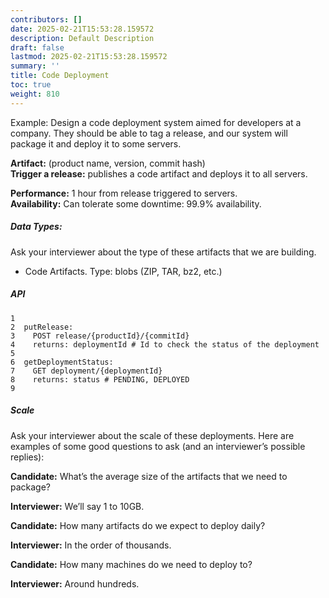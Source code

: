 ```yaml
---
contributors: []
date: 2025-02-21T15:53:28.159572
description: Default Description
draft: false
lastmod: 2025-02-21T15:53:28.159572
summary: ''
title: Code Deployment
toc: true
weight: 810
---
```


Example: Design a code deployment system aimed for developers at a company. They should be able to tag a release, and our system will package it and deploy it to some servers.

**Artifact:** (product name, version, commit hash)  
**Trigger a release:** publishes a code artifact and deploys it to all servers.

**Performance:** 1 hour from release triggered to servers.  
**Availability:** Can tolerate some downtime: 99.9% availability.

##### Data Types:

Ask your interviewer about the type of these artifacts that we are building.

* Code Artifacts. Type: blobs (ZIP, TAR, bz2, etc.)

##### API

````
1
2  putRelease:
3    POST release/{productId}/{commitId}
4    returns: deploymentId # Id to check the status of the deployment
5
6  getDeploymentStatus:
7    GET deployment/{deploymentId}
8    returns: status # PENDING, DEPLOYED
9
````

##### Scale

Ask your interviewer about the scale of these deployments. Here are examples of some good questions to ask (and an interviewer’s possible replies):

**Candidate:** What’s the average size of the artifacts that we need to package?

**Interviewer:** We’ll say 1 to 10GB.

**Candidate:** How many artifacts do we expect to deploy daily?

**Interviewer:** In the order of thousands.

**Candidate:** How many machines do we need to deploy to?

**Interviewer:** Around hundreds.
